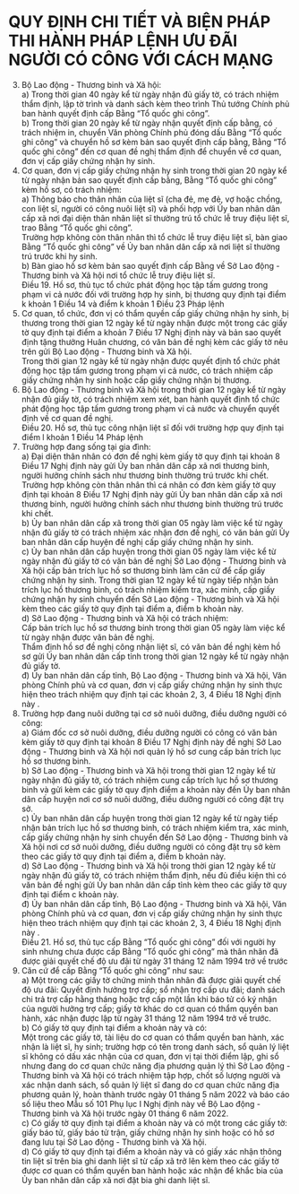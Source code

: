 # QUY ĐỊNH CHI TIẾT VÀ BIỆN PHÁP THI HÀNH PHÁP LỆNH ƯU ĐÃI NGƯỜI CÓ CÔNG VỚI CÁCH MẠNG

3. Bộ Lao động - Thương binh và Xã hội:  
a) Trong thời gian 40 ngày kể từ ngày nhận đủ giấy tờ, có trách nhiệm thẩm định, lập tờ trình và danh sách kèm theo trình Thủ tướng Chính phủ ban hành quyết định cấp Bằng “Tổ quốc ghi công”.  
b) Trong thời gian 20 ngày kể từ ngày nhận quyết định cấp bằng, có trách nhiệm in, chuyển Văn phòng Chính phủ đóng dấu Bằng “Tổ quốc ghi công” và chuyển hồ sơ kèm bản sao quyết định cấp bằng, Bằng “Tổ quốc ghi công” đến cơ quan đề nghị thẩm định để chuyển về cơ quan, đơn vị cấp giấy chứng nhận hy sinh.  
4. Cơ quan, đơn vị cấp giấy chứng nhận hy sinh trong thời gian 20 ngày kể từ ngày nhận bản sao quyết định cấp bằng, Bằng “Tổ quốc ghi công” kèm hồ sơ, có trách nhiệm:  
a) Thông báo cho thân nhân của liệt sĩ (cha đẻ, mẹ đẻ, vợ hoặc chồng, con liệt sĩ, người có công nuôi liệt sĩ) và phối hợp với Ủy ban nhân dân cấp xã nơi đại diện thân nhân liệt sĩ thường trú tổ chức lễ truy điệu liệt sĩ, trao Bằng “Tổ quốc ghi công”.  
Trường hợp không còn thân nhân thì tổ chức lễ truy điệu liệt sĩ, bàn giao Bằng “Tổ quốc ghi công” về Ủy ban nhân dân cấp xã nơi liệt sĩ thường trú trước khi hy sinh.  
b) Bàn giao hồ sơ kèm bản sao quyết định cấp Bằng về Sở Lao động - Thương binh và Xã hội nơi tổ chức lễ truy điệu liệt sĩ.  
Điều 19. Hồ sơ, thủ tục tổ chức phát động học tập tấm gương trong phạm vi cả nước đối với trường hợp hy sinh, bị thương quy định tại điểm k khoản 1 Điều 14 và điểm k khoản 1 Điều 23 Pháp lệnh  
1. Cơ quan, tổ chức, đơn vị có thẩm quyền cấp giấy chứng nhận hy sinh, bị thương trong thời gian 12 ngày kể từ ngày nhận được một trong các giấy tờ quy định tại điểm a khoản 7 Điều 17 Nghị định này và bản sao quyết định tặng thưởng Huân chương, có văn bản đề nghị kèm các giấy tờ nêu trên gửi Bộ Lao động - Thương binh và Xã hội.  
Trong thời gian 12 ngày kể từ ngày nhận được quyết định tổ chức phát động học tập tấm gương trong phạm vi cả nước, có trách nhiệm cấp giấy chứng nhận hy sinh hoặc cấp giấy chứng nhận bị thương.  
2. Bộ Lao động - Thương binh và Xã hội trong thời gian 12 ngày kể từ ngày nhận đủ giấy tờ, có trách nhiệm xem xét, ban hành quyết định tổ chức phát động học tập tấm gương trong phạm vi cả nước và chuyển quyết định về cơ quan đề nghị.  
Điều 20. Hồ sơ, thủ tục công nhận liệt sĩ đối với trường hợp quy định tại điểm l khoản 1 Điều 14 Pháp lệnh  
1. Trường hợp đang sống tại gia đình:  
a) Đại diện thân nhân có đơn đề nghị kèm giấy tờ quy định tại khoản 8 Điều 17 Nghị định này gửi Ủy ban nhân dân cấp xã nơi thương binh, người hưởng chính sách như thương binh thường trú trước khi chết.  
Trường hợp không còn thân nhân thì cá nhân có đơn kèm giấy tờ quy định tại khoản 8 Điều 17 Nghị định này gửi Ủy ban nhân dân cấp xã nơi thương binh, người hưởng chính sách như thương binh thường trú trước khi chết.  
b) Ủy ban nhân dân cấp xã trong thời gian 05 ngày làm việc kể từ ngày nhận đủ giấy tờ có trách nhiệm xác nhận đơn đề nghị, có văn bản gửi Ủy ban nhân dân cấp huyện đề nghị cấp giấy chứng nhận hy sinh.  
c) Ủy ban nhân dân cấp huyện trong thời gian 05 ngày làm việc kể từ ngày nhận đủ giấy tờ có văn bản đề nghị Sở Lao động - Thương binh và Xã hội cấp bản trích lục hồ sơ thương binh làm căn cứ để cấp giấy chứng nhận hy sinh. Trong thời gian 12 ngày kể từ ngày tiếp nhận bản trích lục hồ thương binh, có trách nhiệm kiểm tra, xác minh, cấp giấy chứng nhận hy sinh chuyển đến Sở Lao động - Thương binh và Xã hội kèm theo các giấy tờ quy định tại điểm a, điểm b khoản này.  
d) Sở Lao động - Thương binh và Xã hội có trách nhiệm:  
Cấp bản trích lục hồ sơ thương binh trong thời gian 05 ngày làm việc kể từ ngày nhận được văn bản đề nghị.  
Thẩm định hồ sơ đề nghị công nhận liệt sĩ, có văn bản đề nghị kèm hồ sơ gửi Ủy ban nhân dân cấp tỉnh trong thời gian 12 ngày kể từ ngày nhận đủ giấy tờ.  
đ) Ủy ban nhân dân cấp tỉnh, Bộ Lao động - Thương binh và Xã hội, Văn phòng Chính phủ và cơ quan, đơn vị cấp giấy chứng nhận hy sinh thực hiện theo trách nhiệm quy định tại các khoản 2, 3, 4 Điều 18 Nghị định này .  
2. Trường hợp đang nuôi dưỡng tại cơ sở nuôi dưỡng, điều dưỡng người có công:  
a) Giám đốc cơ sở nuôi dưỡng, điều dưỡng người có công có văn bản kèm giấy tờ quy định tại khoản 8 Điều 17 Nghị định này đề nghị Sở Lao động - Thương binh và Xã hội nơi quản lý hồ sơ cung cấp bản trích lục hồ sơ thương binh.  
b) Sở Lao động - Thương binh và Xã hội trong thời gian 12 ngày kể từ ngày nhận đủ giấy tờ, có trách nhiệm cung cấp trích lục hồ sơ thương binh và gửi kèm các giấy tờ quy định điểm a khoản này đến Ủy ban nhân dân cấp huyện nơi cơ sở nuôi dưỡng, điều dưỡng người có công đặt trụ sở.  
c) Ủy ban nhân dân cấp huyện trong thời gian 12 ngày kể từ ngày tiếp nhận bản trích lục hồ sơ thương binh, có trách nhiệm kiểm tra, xác minh, cấp giấy chứng nhận hy sinh chuyển đến Sở Lao động - Thương binh và Xã hội nơi cơ sở nuôi dưỡng, điều dưỡng người có công đặt trụ sở kèm theo các giấy tờ quy định tại điểm a, điểm b khoản này.  
d) Sở Lao động - Thương binh và Xã hội trong thời gian 12 ngày kể từ ngày nhận đủ giấy tờ, có trách nhiệm thẩm định, nếu đủ điều kiện thì có văn bản đề nghị gửi Ủy ban nhân dân cấp tỉnh kèm theo các giấy tờ quy định tại điểm c khoản này.  
đ) Ủy ban nhân dân cấp tỉnh, Bộ Lao động - Thương binh và Xã hội, Văn phòng Chính phủ và cơ quan, đơn vị cấp giấy chứng nhận hy sinh thực hiện theo trách nhiệm quy định tại các khoản 2, 3, 4 Điều 18 Nghị định này .  
Điều 21. Hồ sơ, thủ tục cấp Bằng “Tổ quốc ghi công” đối với người hy sinh nhưng chưa được cấp Bằng “Tổ quốc ghi công” mà thân nhân đã được giải quyết chế độ ưu đãi từ ngày 31 tháng 12 năm 1994 trở về trước  
1. Căn cứ để cấp Bằng “Tổ quốc ghi công” như sau:  
a) Một trong các giấy tờ chứng minh thân nhân đã được giải quyết chế độ ưu đãi: Quyết định hưởng trợ cấp; sổ nhận trợ cấp ưu đãi; danh sách chi trả trợ cấp hằng tháng hoặc trợ cấp một lần khi báo tử có ký nhận của người hưởng trợ cấp; giấy tờ khác do cơ quan có thẩm quyền ban hành, xác nhận được lập từ ngày 31 tháng 12 năm 1994 trở về trước.  
b) Có giấy tờ quy định tại điểm a khoản này và có:  
Một trong các giấy tờ, tài liệu do cơ quan có thẩm quyền ban hành, xác nhận là liệt sĩ, hy sinh; trường hợp có tên trong danh sách, sổ quản lý liệt sĩ không có dấu xác nhận của cơ quan, đơn vị tại thời điểm lập, ghi sổ nhưng đang do cơ quan chức năng địa phương quản lý thì Sở Lao động - Thương binh và Xã hội có trách nhiệm tập hợp, chốt số lượng người và xác nhận danh sách, sổ quản lý liệt sĩ đang do cơ quan chức năng địa phương quản lý, hoàn thành trước ngày 01 tháng 5 năm 2022 và báo cáo số liệu theo Mẫu số 101 Phụ lục I Nghị định này về Bộ Lao động - Thương binh và Xã hội trước ngày 01 tháng 6 năm 2022.  
c) Có giấy tờ quy định tại điểm a khoản này và có một trong các giấy tờ: giấy báo tử, giấy báo tử trận, giấy chứng nhận hy sinh hoặc có hồ sơ đang lưu tại Sở Lao động - Thương binh và Xã hội.  
d) Có giấy tờ quy định tại điểm a khoản này và có giấy xác nhận thông tin liệt sĩ trên bia ghi danh liệt sĩ từ cấp xã trở lên kèm theo các giấy tờ được cơ quan có thẩm quyền ban hành hoặc xác nhận để khắc bia của Ủy ban nhân dân cấp xã nơi đặt bia ghi danh liệt sĩ.